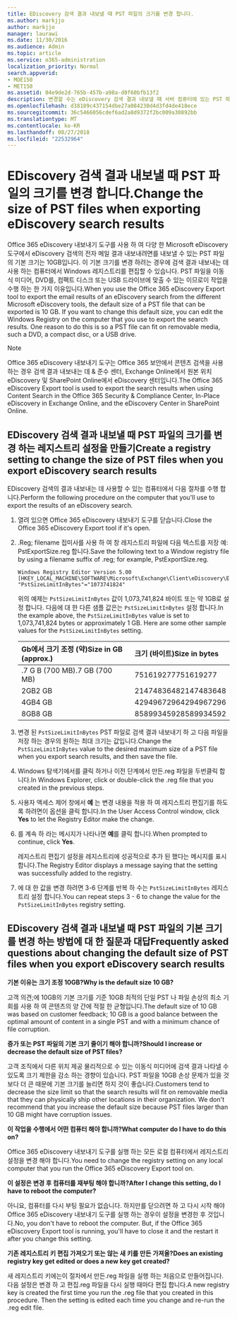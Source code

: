 ```yaml
---
title: EDiscovery 검색 결과 내보낼 때 PST 파일의 크기를 변경 합니다.
ms.author: markjjo
author: markjjo
manager: laurawi
ms.date: 11/30/2016
ms.audience: Admin
ms.topic: article
ms.service: o365-administration
localization_priority: Normal
search.appverid:
- MOE150
- MET150
ms.assetid: 04e9de2d-765b-457b-a98a-d0f60bfb13f2
description: 변경할 수는 eDiscovery 검색 결과 내보낼 때 서버 컴퓨터에 있는 PST 파일의 기본 크기입니다.
ms.openlocfilehash: d38189c437154dbe27a084230d4d3fd4de418ece
ms.sourcegitcommit: 36c5466056cdef6ad2a8d9372f2bc009a30892bb
ms.translationtype: MT
ms.contentlocale: ko-KR
ms.lasthandoff: 08/27/2018
ms.locfileid: "22532964"
---
```

# <a name="change-the-size-of-pst-files-when-exporting-ediscovery-search-results"></a><span data-ttu-id="6952f-103">EDiscovery 검색 결과 내보낼 때 PST 파일의 크기를 변경 합니다.</span><span class="sxs-lookup"><span data-stu-id="6952f-103">Change the size of PST files when exporting eDiscovery search results</span></span>

<span data-ttu-id="6952f-p101">Office 365 eDiscovery 내보내기 도구를 사용 하 여 다양 한 Microsoft eDiscovery 도구에서 eDiscovery 검색의 전자 메일 결과 내보내려면를 내보낼 수 있는 PST 파일의 기본 크기는 10GB입니다. 이 기본 크기를 변경 하려는 경우에 검색 결과 내보내는 데 사용 하는 컴퓨터에서 Windows 레지스트리를 편집할 수 있습니다. PST 파일을 이동식 미디어, DVD를, 컴팩트 디스크 또는 USB 드라이브에 맞출 수 있는 이므로이 작업을 수행 하는 한 가지 이유입니다.</span><span class="sxs-lookup"><span data-stu-id="6952f-p101">When you use the Office 365 eDiscovery Export tool to export the email results of an eDiscovery search from the different Microsoft eDiscovery tools, the default size of a PST file that can be exported is 10 GB. If you want to change this default size, you can edit the Windows Registry on the computer that you use to export the search results. One reason to do this is so a PST file can fit on removable media, such a DVD, a compact disc, or a USB drive.</span></span> 
  
> [!NOTE]
>  <span data-ttu-id="6952f-107">Office 365 eDiscovery 내보내기 도구는 Office 365 보안에서 콘텐츠 검색을 사용 하는 경우 검색 결과 내보내는 데 &amp; 준수 센터, Exchange Online에서 원본 위치 eDiscovery 및 SharePoint Online에서 eDiscovery 센터입니다.</span><span class="sxs-lookup"><span data-stu-id="6952f-107">The Office 365 eDiscovery Export tool is used to export the search results when using Content Search in the Office 365 Security &amp; Compliance Center, In-Place eDiscovery in Exchange Online, and the eDiscovery Center in SharePoint Online.</span></span> 
  
## <a name="create-a-registry-setting-to-change-the-size-of-pst-files-when-you-export-ediscovery-search-results"></a><span data-ttu-id="6952f-108">EDiscovery 검색 결과 내보낼 때 PST 파일의 크기를 변경 하는 레지스트리 설정을 만들기</span><span class="sxs-lookup"><span data-stu-id="6952f-108">Create a registry setting to change the size of PST files when you export eDiscovery search results</span></span>

<span data-ttu-id="6952f-109">EDiscovery 검색의 결과 내보내는 데 사용할 수 있는 컴퓨터에서 다음 절차를 수행 합니다.</span><span class="sxs-lookup"><span data-stu-id="6952f-109">Perform the following procedure on the computer that you'll use to export the results of an eDiscovery search.</span></span>
  
1. <span data-ttu-id="6952f-110">열려 있으면 Office 365 eDiscovery 내보내기 도구를 닫습니다.</span><span class="sxs-lookup"><span data-stu-id="6952f-110">Close the Office 365 eDiscovery Export tool if it's open.</span></span> 
    
2. <span data-ttu-id="6952f-111">.Reg; filename 접미사를 사용 하 여 창 레지스트리 파일에 다음 텍스트를 저장 예: PstExportSize.reg 합니다.</span><span class="sxs-lookup"><span data-stu-id="6952f-111">Save the following text to a Window registry file by using a filename suffix of .reg; for example, PstExportSize.reg.</span></span> 
    
    ```
    Windows Registry Editor Version 5.00
    [HKEY_LOCAL_MACHINE\SOFTWARE\Microsoft\Exchange\Client\eDiscovery\ExportTool]
    "PstSizeLimitInBytes"="1073741824"
    ```

    <span data-ttu-id="6952f-p102">위의 예제는 `PstSizeLimitInBytes` 값이 1,073,741,824 바이트 또는 약 1GB로 설정 합니다. 다음에 대 한 다른 샘플 값은는 `PstSizeLimitInBytes` 설정 합니다.</span><span class="sxs-lookup"><span data-stu-id="6952f-p102">In the example above, the  `PstSizeLimitInBytes` value is set to 1,073,741,824 bytes or approximately 1 GB. Here are some other sample values for the  `PstSizeLimitInBytes` setting.</span></span> 
    
    |<span data-ttu-id="6952f-114">**Gb에서 크기 조정 (약)**</span><span class="sxs-lookup"><span data-stu-id="6952f-114">**Size in GB (approx.)**</span></span>|<span data-ttu-id="6952f-115">**크기 (바이트)**</span><span class="sxs-lookup"><span data-stu-id="6952f-115">**Size in bytes**</span></span>|
    |:-----|:-----|
    |<span data-ttu-id="6952f-116">.7 G B (700 MB)</span><span class="sxs-lookup"><span data-stu-id="6952f-116">.7 GB (700 MB)</span></span>  <br/> |<span data-ttu-id="6952f-117">751619277</span><span class="sxs-lookup"><span data-stu-id="6952f-117">751619277</span></span>  <br/> |
    |<span data-ttu-id="6952f-118">2GB</span><span class="sxs-lookup"><span data-stu-id="6952f-118">2 GB</span></span>  <br/> |<span data-ttu-id="6952f-119">2147483648</span><span class="sxs-lookup"><span data-stu-id="6952f-119">2147483648</span></span>  <br/> |
    |<span data-ttu-id="6952f-120">4GB</span><span class="sxs-lookup"><span data-stu-id="6952f-120">4 GB</span></span>  <br/> |<span data-ttu-id="6952f-121">4294967296</span><span class="sxs-lookup"><span data-stu-id="6952f-121">4294967296</span></span>  <br/> |
    |<span data-ttu-id="6952f-122">8GB</span><span class="sxs-lookup"><span data-stu-id="6952f-122">8 GB</span></span>  <br/> |<span data-ttu-id="6952f-123">8589934592</span><span class="sxs-lookup"><span data-stu-id="6952f-123">8589934592</span></span>  <br/> |
   
3. <span data-ttu-id="6952f-124">변경 된 `PstSizeLimitInBytes` PST 파일로 검색 결과 내보내기 하 고 다음 파일을 저장 하는 경우의 원하는 최대 크기는 값입니다.</span><span class="sxs-lookup"><span data-stu-id="6952f-124">Change the `PstSizeLimitInBytes` value to the desired maximum size of a PST file when you export search results, and then save the file.</span></span> 
    
4. <span data-ttu-id="6952f-125">Windows 탐색기에서를 클릭 하거나 이전 단계에서 만든.reg 파일을 두번클릭 합니다.</span><span class="sxs-lookup"><span data-stu-id="6952f-125">In Windows Explorer, click or double-click the .reg file that you created in the previous steps.</span></span>
    
5. <span data-ttu-id="6952f-126">사용자 액세스 제어 창에서 **예** 는 변경 내용을 적용 하 여 레지스트리 편집기를 하도록 하려면이 옵션을 클릭 합니다.</span><span class="sxs-lookup"><span data-stu-id="6952f-126">In the User Access Control window, click **Yes** to let the Registry Editor make the change.</span></span> 
    
6. <span data-ttu-id="6952f-127">를 계속 하 라는 메시지가 나타나면 **예**를 클릭 합니다.</span><span class="sxs-lookup"><span data-stu-id="6952f-127">When prompted to continue, click **Yes**.</span></span>
    
    <span data-ttu-id="6952f-128">레지스트리 편집기 설정을 레지스트리에 성공적으로 추가 된 했다는 메시지를 표시 합니다.</span><span class="sxs-lookup"><span data-stu-id="6952f-128">The Registry Editor displays a message saying that the setting was successfully added to the registry.</span></span>
    
7. <span data-ttu-id="6952f-129">에 대 한 값을 변경 하려면 3-6 단계를 반복 하 수는 `PstSizeLimitInBytes` 레지스트리 설정 합니다.</span><span class="sxs-lookup"><span data-stu-id="6952f-129">You can repeat steps 3 - 6 to change the value for the  `PstSizeLimitInBytes` registry setting.</span></span> 
  
## <a name="frequently-asked-questions-about-changing-the-default-size-of-pst-files-when-you-export-ediscovery-search-results"></a><span data-ttu-id="6952f-130">EDiscovery 검색 결과 내보낼 때 PST 파일의 기본 크기를 변경 하는 방법에 대 한 질문과 대답</span><span class="sxs-lookup"><span data-stu-id="6952f-130">Frequently asked questions about changing the default size of PST files when you export eDiscovery search results</span></span>

 <span data-ttu-id="6952f-131">**기본 이유는 크기 조정 10GB?**</span><span class="sxs-lookup"><span data-stu-id="6952f-131">**Why is the default size 10 GB?**</span></span>
  
<span data-ttu-id="6952f-132">고객 의견;에 10GB의 기본 크기를 기준 10GB 최적의 단일 PST 나 파일 손상의 최소 기회를 사용 하 여 콘텐츠의 양 간에 적절 한 균형입니다.</span><span class="sxs-lookup"><span data-stu-id="6952f-132">The default size of 10 GB was based on customer feedback; 10 GB is a good balance between the optimal amount of content in a single PST and with a minimum chance of file corruption.</span></span>
  
 <span data-ttu-id="6952f-133">**증가 또는 PST 파일의 기본 크기 줄이기 해야 합니까?**</span><span class="sxs-lookup"><span data-stu-id="6952f-133">**Should I increase or decrease the default size of PST files?**</span></span>
  
<span data-ttu-id="6952f-p103">고객 조직에서 다른 위치 제공 물리적으로 수 있는 이동식 미디어에 검색 결과 나타낼 수 있도록 크기 제한을 감소 하는 경향이 있습니다. PST 파일을 10GB 손상 문제가 있을 것 보다 더 큰 때문에 기본 크기를 늘리면 하지 것이 좋습니다.</span><span class="sxs-lookup"><span data-stu-id="6952f-p103">Customers tend to decrease the size limit so that the search results will fit on removable media that they can physically ship other locations in their organization. We don't recommend that you increase the default size because PST files larger than 10 GB might have corruption issues.</span></span>
  
 <span data-ttu-id="6952f-136">**이 작업을 수행에서 어떤 컴퓨터 해야 합니까?**</span><span class="sxs-lookup"><span data-stu-id="6952f-136">**What computer do I have to do this on?**</span></span>
  
<span data-ttu-id="6952f-137">Office 365 eDiscovery 내보내기 도구를 실행 하는 모든 로컬 컴퓨터에서 레지스트리 설정을 변경 해야 합니다.</span><span class="sxs-lookup"><span data-stu-id="6952f-137">You need to change the registry setting on any local computer that you run the Office 365 eDiscovery Export tool on.</span></span>
  
 <span data-ttu-id="6952f-138">**이 설정은 변경 후 컴퓨터를 재부팅 해야 합니까?**</span><span class="sxs-lookup"><span data-stu-id="6952f-138">**After I change this setting, do I have to reboot the computer?**</span></span>
  
<span data-ttu-id="6952f-p104">아니요, 컴퓨터를 다시 부팅 필요가 없습니다. 하지만를 닫으려면 하 고 다시 시작 해야 Office 365 eDiscovery 내보내기 도구를 실행 하는 경우이 설정을 변경한 후 것입니다.</span><span class="sxs-lookup"><span data-stu-id="6952f-p104">No, you don't have to reboot the computer. But, if the Office 365 eDiscovery Export tool is running, you'll have to close it and the restart it after you change this setting.</span></span>
  
 <span data-ttu-id="6952f-141">**기존 레지스트리 키 편집 가져오기 또는 않는 새 키를 만든 가져올?**</span><span class="sxs-lookup"><span data-stu-id="6952f-141">**Does an existing registry key get edited or does a new key get created?**</span></span>
  
<span data-ttu-id="6952f-p105">새 레지스트리 키에는이 절차에서 만든.reg 파일을 실행 하는 처음으로 만들어집니다. 다음 설정은 변경 하 고 편집.reg 파일을 다시 실행 때마다 편집 합니다.</span><span class="sxs-lookup"><span data-stu-id="6952f-p105">A new registry key is created the first time you run the .reg file that you created in this procedure. Then the setting is edited each time you change and re-run the .reg edit file.</span></span>
